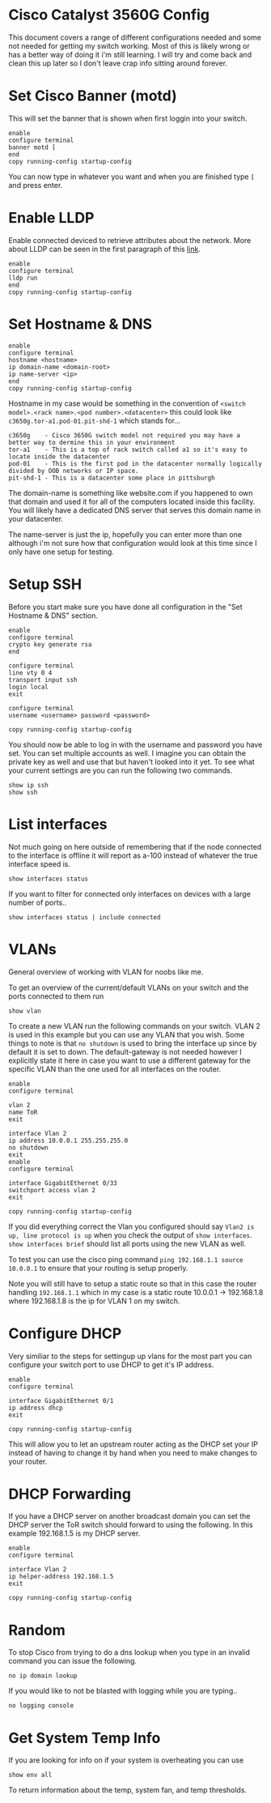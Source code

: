 Cisco Catalyst 3560G Config
===========================

This document covers a range of different configurations needed and some not needed for getting my switch working.
Most of this is likely wrong or has a better way of doing it i'm still learning. I will try and come back and clean
this up later so I don't leave crap info sitting around forever.

# Set Cisco Banner (motd)

This will set the banner that is shown when first loggin into your switch.

```
enable
configure terminal
banner motd [
end
copy running-config startup-config
```

You can now type in whatever you want and when you are finished type `[` and press enter.

# Enable LLDP

Enable connected deviced to retrieve attributes about the network. More about LLDP can be seen in the first paragraph
of this [link](http://www.cisco.com/c/en/us/td/docs/switches/lan/catalyst3560/software/release/12-2_55_se/configuration/guide/3560_scg/swlldp.html).

```
enable
configure terminal
lldp run
end
copy running-config startup-config
```

# Set Hostname & DNS

```
enable
configure terminal
hostname <hostname>
ip domain-name <domain-root>
ip name-server <ip>
end
copy running-config startup-config
```

Hostname in my case would be something in the convention of `<switch model>.<rack name>.<pod number>.<datacenter>` this could
look like `c3650g.tor-a1.pod-01.pit-shd-1` which stands for...

```
c3650g    - Cisco 3650G switch model not required you may have a better way to dermine this in your environment
tor-a1    - This is a top of rack switch called a1 so it's easy to locate inside the datacenter
pod-01    - This is the first pod in the datacenter normally logically divided by OOB networks or IP space.
pit-shd-1 - This is a datacenter some place in pittsburgh
```

The domain-name is something like website.com if you happened to own that domain and used it for all of the computers located
inside this facility. You will likely have a dedicated DNS server that serves this domain name in your datacenter.

The name-server is just the ip, hopefully you can enter more than one although i'm not sure how that configuration would look
at this time since I only have one setup for testing.

# Setup SSH

Before you start make sure you have done all configuration in the "Set Hostname & DNS" section.

```
enable
configure terminal
crypto key generate rsa
end

configure terminal
line vty 0 4
transport input ssh
login local
exit

configure terminal
username <username> password <password>

copy running-config startup-config
```

You should now be able to log in with the username and password you have set. You can set multiple accounts as well. I imagine 
you can obtain the private key as well and use that but haven't looked into it yet. To see what your current settings are you
can run the following two commands.

```
show ip ssh
show ssh
```

# List interfaces

Not much going on here outside of remembering that if the node connected to the interface is offline it will report as a-100
instead of whatever the true interface speed is.

```
show interfaces status
```

If you want to filter for connected only interfaces on devices with a large number of ports..

```
show interfaces status | include connected
```

# VLANs

General overview of working with VLAN for noobs like me.

To get an overview of the current/default VLANs on your switch and the ports connected to them run 

```
show vlan
```

To create a new VLAN run the following commands on your switch. VLAN 2 is used in this example
but you can use any VLAN that you wish. Some things to note is that `no shutdown` is used to
bring the interface up since by default it is set to down. The default-gateway is not needed 
however I explicitly state it here in case you want to use a different gateway for the specific
VLAN than the one used for all interfaces on the router.

```
enable
configure terminal

vlan 2
name ToR
exit

interface Vlan 2
ip address 10.0.0.1 255.255.255.0
no shutdown
exit
enable
configure terminal

interface GigabitEthernet 0/33
switchport access vlan 2
exit

copy running-config startup-config
```

If you did everything correct the Vlan you configured should say `Vlan2 is up, line protocol is up`
when you check the output of `show interfaces`. `show interfaces brief` should list all ports using
the new VLAN as well.

To test you can use the cisco ping command `ping 192.168.1.1 source 10.0.0.1` to ensure that your
routing is setup properly.

Note you will still have to setup a static route so that in this case the router handling
`192.168.1.1` which in my case is a static route 10.0.0.1 -> 192.168.1.8 where 192.168.1.8
is the ip for VLAN 1 on my switch.

# Configure DHCP 

Very similiar to the steps for settingup up vlans for the most part you can configure your switch
port to use DHCP to get it's IP address.

```
enable
configure terminal

interface GigabitEthernet 0/1
ip address dhcp
exit

copy running-config startup-config
```

This will allow you to let an upstream router acting as the DHCP set your IP instead of having to change it by hand
when you need to make changes to your router.

# DHCP Forwarding 

If you have a DHCP server on another broadcast domain you can set the DHCP server the ToR switch
should forward to using the following. In this example 192.168.1.5 is my DHCP server.
```
enable
configure terminal

interface Vlan 2
ip helper-address 192.168.1.5
exit

copy running-config startup-config
```

# Random

To stop Cisco from trying to do a dns lookup when you type in an invalid command
you can issue the following.

```
no ip domain lookup
```

If you would like to not be blasted with logging while you are typing..

```
no logging console
```

# Get System Temp Info

If you are looking for info on if your system is overheating you can use

```
show env all
```

To return information about the temp, system fan, and temp thresholds.
